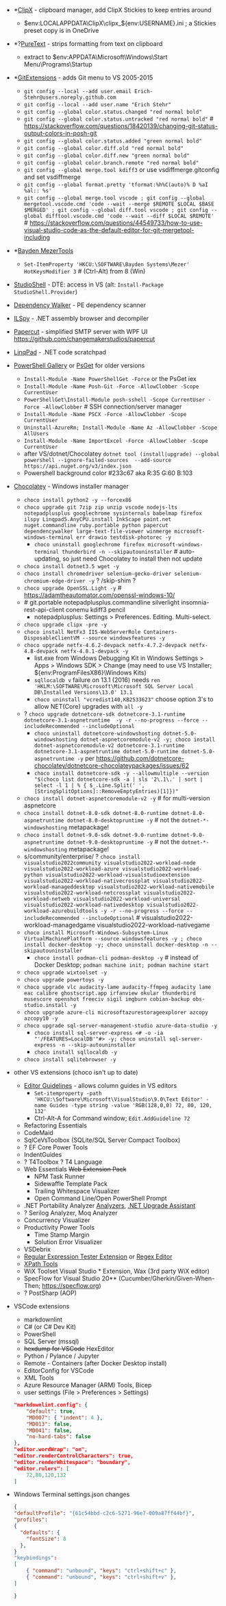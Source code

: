 - *[ClipX](https://web.archive.org/web/20200111230002/https://bluemars.org/clipx/) - clipboard manager, add ClipX Stickies to keep entries around
    - $env:LOCALAPPDATA\ClipX\clipx_${env:USERNAME}.ini ; a Stickies preset copy is in OneDrive
- *?[PureText](http://stevemiller.net/puretext/) - strips formatting from text on clipboard
    - extract to $env:APPDATA\Microsoft\Windows\Start Menu\Programs\Startup
- *[GitExtensions](http://gitextensions.github.io/) - adds Git menu to VS 2005-2015
    - `git config --local --add user.email Erich-Stehr@users.noreply.github.com`
    - `git config --local --add user.name "Erich Stehr"`
    - `git config --global color.status.changed "red normal bold"`
    - `git config --global color.status.untracked "red normal bold"` # <https://stackoverflow.com/questions/18420139/changing-git-status-output-colors-in-posh-git>
    - `git config --global color.status.added "green normal bold"`
    - `git config --global color.diff.old "red normal bold"`
    - `git config --global color.diff.new "green normal bold"`
    - `git config --global color.branch.remote "red normal bold"`
    - `git config --global merge.tool kdiff3` or use vsdiffmerge.gitconfig and set vsdiffmerge
    - `git config --global format.pretty 'tformat:%h%C(auto)% D %aI %al:: %s'`
    - `git config --global merge.tool vscode ; git config --global mergetool.vscode.cmd 'code --wait --merge $REMOTE $LOCAL $BASE $MERGED' ; git config --global diff.tool vscode ; git config --global difftool.vscode.cmd 'code --wait --diff $LOCAL $REMOTE'` # <https://stackoverflow.com/questions/44549733/how-to-use-visual-studio-code-as-the-default-editor-for-git-mergetool-including>

- *[Bayden MezerTools](https://bayden.com/mezer)
    - `Set-ItemProperty 'HKCU:\SOFTWARE\Bayden Systems\Mezer' HotKeysModifier 3` # (Ctrl-Alt) from 8 (Win)
- [StudioShell](http://studioshell.codeplex.com/) - DTE: access in VS (alt: `Install-Package StudioShell.Provider`)
- [Dependency Walker](http://www.dependencywalker.com/) - PE dependency scanner
- [ILSpy](https://github.com/icsharpcode/ILSpy) - .NET assembly browser and decompiler
- [Papercut](http://papercut.codeplex.com/) - simplified SMTP server with WPF UI <https://github.com/changemakerstudios/papercut>
- [LinqPad](http://www.linqpad.net) - .NET code scratchpad
- [PowerShell Gallery](https://www.powershellgallery.com/) or [PsGet](https://psget.net/) for older versions
    - `Install-Module -Name PowerShellGet -Force` or the PsGet iex
    - `Install-Module -Name Posh-Git -Force -AllowClobber -Scope CurrentUser`
    - `PowerShellGet\Install-Module posh-sshell -Scope CurrentUser -Force -AllowClobber` # SSH connection/server manager
    - `Install-Module -Name PSCX -Force -AllowClobber -Scope CurrentUser`
    - `Uninstall-AzureRm; Install-Module -Name Az -AllowClobber -Scope AllUsers`
    - `Install-Module -Name ImportExcel -Force -AllowClobber -Scope CurrentUser`
    - after VS/dotnet/Chocolatey `dotnet tool (install|upgrade) --global powershell --ignore-failed-sources  --add-source https://api.nuget.org/v3/index.json`
    - Powershell background color #233c67 aka R:35 G:60 B:103
- [Chocolatey](https://chocolatey.org/install) - Windows installer manager
    - `choco install python2 -y --forcex86`
    - `choco upgrade git 7zip zip unzip vscode nodejs-lts notepadplusplus googlechrome sysinternals babelmap firefox ilspy Linqpad5.AnyCPU.install InkScape paint.net nuget.commandline ruby.portable python papercut dependencywalker large-text-file-viewer winmerge microsoft-windows-terminal err drawio testdisk-photorec -y`
        - `choco uninstall googlechrome firefox microsoft-windows-terminal thunderbird -n --skipautouninstaller` # auto-updating, so just need Chocolatey to install then not update
    - `choco install dotnet3.5 wget -y`
    - `choco install chromedriver selenium-gecko-driver selenium-chromium-edge-driver -y` ? /skip-shim ?
    - `choco upgrade OpenSSL.Light -y` # <https://adamtheautomator.com/openssl-windows-10/>
    - \# git.portable notepadplusplus.commandline silverlight insomnia-rest-api-client conemu kdiff3 pencil
        - notepadplusplus: Settings > Preferences. Editing. Multi-select.
    - `choco upgrade clipx -pre -y`
    - `choco install NetFx3 IIS-WebServerRole Containers-DisposableClientVM --source windowsfeatures -y`
    - `choco upgrade netfx-4.6.2-devpack netfx-4.7.2-devpack netfx-4.8-devpack netfx-4.8.1-devpack -y`
        - list.exe from Windows Debugging Kit in Windows Settings > Apps > Windows SDK > Change (may need to use VS Installer; ${env:ProgramFilesX86}\Windows Kits)
        - `sqllocaldb v` failure on 13.1 (2016) needs `ren 'HKLM:\SOFTWARE\Microsoft\Microsoft SQL Server Local DB\Installed Versions\13.0' 13.1`
        - `choco uninstall "vcredist140,KB2533623"` choose option 3's to allow NET(Core) upgrades with `all -y`
    - ? `choco upgrade dotnetcore-sdk dotnetcore-3.1-runtime dotnetcore-3.1-aspnetruntime  -y -r --no-progress --force --includeRecommended --includeOptional`
        - `choco uninstall dotnetcore-windowshosting dotnet-5.0-windowshosting dotnet-aspnetcoremodule-v2 -y; choco install dotnet-aspnetcoremodule-v2 dotnetcore-3.1-runtime dotnetcore-3.1-aspnetruntime dotnet-5.0-runtime dotnet-5.0-aspnetruntime -y` per <https://github.com/dotnetcore-chocolatey/dotnetcore-chocolateypackages/issues/62>
        - `choco install dotnetcore-sdk -y --allowmultiple --version "$(choco list dotnetcore-sdk -a | sls '2\.1\.' | sort | select -l 1 | % { $_.Line.Split(' ', [StringSplitOptions]::RemoveEmptyEntries)[1]})"`
    - `choco install dotnet-aspnetcoremodule-v2 -y` # for multi-version aspnetcore
    - `choco install dotnet-8.0-sdk dotnet-8.0-runtime dotnet-8.0-aspnetruntime dotnet-8.0-desktopruntime -y` # not the `dotnet-*-windowshosting` metapackage!
    - `choco install dotnet-9.0-sdk dotnet-9.0-runtime dotnet-9.0-aspnetruntime dotnet-9.0-desktopruntime -y` # not the `dotnet-*-windowshosting` metapackage!
    - s/community/enterprise/ ? ` choco install visualstudio2022community visualstudio2022-workload-node visualstudio2022-workload-azure visualstudio2022-workload-python visualstudio2022-workload-visualstudioextension visualstudio2022-workload-nativecrossplat visualstudio2022-workload-manageddesktop visualstudio2022-workload-nativemobile visualstudio2022-workload-netcrossplat visualstudio2022-workload-netweb visualstudio2022-workload-universal visualstudio2022-workload-nativedesktop visualstudio2022-workload-azurebuildtools -y -r --no-progress --force --includeRecommended --includeOptional ` # visualstudio2022-workload-managedgame visualstudio2022-workload-nativegame
    - `choco install Microsoft-Windows-Subsystem-Linux VirtualMachinePlatform --source windowsfeatures -y ; choco install docker-desktop -y; choco uninstall docker-desktop -n --skipautouninstaller`
        - `choco install podman-cli podman-desktop -y` # instead of Docker Desktop; `podman machine init; podman machine start`
    - `choco upgrade wixtoolset -y`
    - `choco upgrade powertoys -y`
    - `choco upgrade vlc audacity-lame audacity-ffmpeg audacity lame eac calibre ghostscript.app irfanview okular thunderbird musescore openshot freeciv sigil imgburn cobian-backup obs-studio.install -y`
    - `choco upgrade azure-cli microsoftazurestorageexplorer azcopy azcopy10 -y`
    - `choco upgrade sql-server-management-studio azure-data-studio -y`
        - `choco install sql-server-express <# -o -ia "'/FEATURES=LocalDB'"#> -y; choco uninstall sql-server-express -n --skip-autouninstaller`
        - `choco install sqllocaldb -y`
    - `choco install sqlitebrowser -y`

- other VS extensions (choco isn't up to date)
    - [Editor Guidelines](https://marketplace.visualstudio.com/items?itemName=PaulHarrington.EditorGuidelines) - allows column guides in VS editors
        - `Set-itemproperty -path 'HKCU:\Software\Microsoft\VisualStudio\9.0\Text Editor' -name Guides -type string -value 'RGB(128,0,0) 72, 80, 120, 132'`
        - Ctrl-Alt-A for Command window; `Edit.AddGuideline 72`
    - Refactoring Essentials
    - CodeMaid
    - SqlCeVsToolbox (SQLite/SQL Server Compact Toolbox)
    - ? EF Core Power Tools
    - IndentGuides
    - ? T4Toolbox ? T4 Language
    - Web Essentials ~~Web Extension Pack~~
        - NPM Task Runner
        - Sidewaffle Template Pack
        - Trailing Whitespace Visualizer
        - Open Command Line/Open PowerShell Prompt
    - .NET Portability Analyzer [Analyzers](https://docs.microsoft.com/en-us/dotnet/standard/analyzers/), [.NET Upgrade Assistant](https://docs.microsoft.com/en-us/dotnet/core/porting/upgrade-assistant-overview)
    - ? Serilog Analyzer, Moq Analyzer
    - Concurrency Visualizer
    - Productivity Power Tools
        - Time Stamp Margin
        - Solution Error Visualizer
    - VSDebrix
    - [Regular Expression Tester Extension](https://marketplace.visualstudio.com/items?itemName=AndreasAndersen.RegularExpressionTesterExtension) or [Regex Editor](https://marketplace.visualstudio.com/items?itemName=GeorgyLosenkov.RegexEditorLite)
    - [XPath Tools](https://marketplace.visualstudio.com/items?itemName=UliWeltersbach.XPathInformation)
    - WiX Toolset Visual Studio * Extension, Wax (3rd party WiX editor)
    - SpecFlow for Visual Studio 20** (Cucumber/Gherkin/Given-When-Then; <https://specflow.org>)
    - ? PostSharp (AOP)

- VSCode extensions
    - markdownlint
    - C# (or C# Dev Kit)
    - PowerShell
    - SQL Server (mssql)
    - ~~hexdump for VSCode~~ HexEditor
    - Python / Pylance / Jupyter
    - Remote - Containers (after Docker Desktop install)
    - EditorConfig for VSCode
    - XML Tools
    - Azure Resource Manager (ARM) Tools, Bicep
    - user settings (File > Preferences > Settings)

    ```json
    "markdownlint.config": {
        "default": true,
        "MD007": { "indent": 4 },
        "MD013": false,
        "MD041": false,
        "no-hard-tabs": false
    },
    "editor.wordWrap": "on",
    "editor.renderControlCharacters": true,
    "editor.renderWhitespace": "boundary",
    "editor.rulers": [
        72,80,120,132
    ]
    ```

- Windows Terminal settings.json changes

    ```json
    {
    "defaultProfile": "{61c54bbd-c2c6-5271-96e7-009a87ff44bf}",
    "profiles":
    {
      "defaults": {
        "fontSize": 8
      },
    }
    "keybindings":
    [
        { "command": "unbound", "keys": "ctrl+shift+c" },
        { "command": "unbound", "keys": "ctrl+shift+v" },
    ]

    }
    ```
